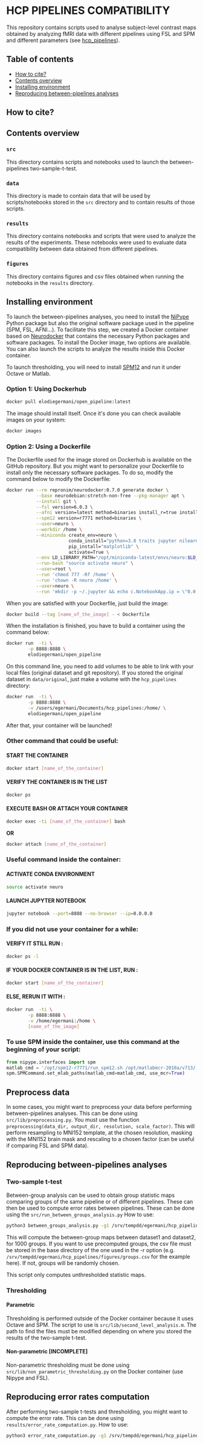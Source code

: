 # HCP PIPELINES COMPATIBILITY

This repository contains scripts used to analyse subject-level contrast maps obtained by analyzing fMRI data with different pipelines using FSL and SPM and different parameters (see [hcp_pipelines](https://gitlab.inria.fr/egermani/hcp_pipelines)). 

## Table of contents
   * [How to cite?](#how-to-cite)
   * [Contents overview](#contents-overview)
   * [Installing environment](#installing-environment)
   * [Reproducing between-pipelines analyses](#reproducing-group-level-analyses)

## How to cite?


## Contents overview

### `src`

This directory contains scripts and notebooks used to launch the between-pipelines two-sample-t-test.  

### `data`

This directory is made to contain data that will be used by scripts/notebooks stored in the `src` directory and to contain results of those scripts. 

### `results`

This directory contains notebooks and scripts that were used to analyze the results of the experiments. These notebooks were used to evaluate data compatibility between data obtained from different pipelines. 

### `figures`

This directory contains figures and csv files obtained when running the notebooks in the `results` directory.

## Installing environment 

To launch the between-pipelines analyses, you need to install the [NiPype](https://nipype.readthedocs.io/en/latest/users/install.html) Python package but also the original software package used in the pipeline (SPM, FSL, AFNI...). To facilitate this step, we created a Docker container based on [Neurodocker](https://github.com/ReproNim/neurodocker) that contains the necessary Python packages and software packages. To install the Docker image, two options are available. You can also launch the scripts to analyze the results inside this Docker container. 

To launch thresholding, you will need to install [SPM12](https://www.fil.ion.ucl.ac.uk/spm/software/spm12/) and run it under Octave or Matlab. 

### Option 1: Using Dockerhub
```bash
docker pull elodiegermani/open_pipeline:latest
```

The image should install itself. Once it's done you can check available images on your system:

```bash
docker images
```

### Option 2: Using a Dockerfile 
The Dockerfile used for the image stored on Dockerhub is available on the GitHub repository. But you might want to personalize your Dockerfile to install only the necessary software packages. To do so, modify the command below to modify the Dockerfile: 

```bash
docker run --rm repronim/neurodocker:0.7.0 generate docker \
           --base neurodebian:stretch-non-free --pkg-manager apt \
           --install git \
           --fsl version=6.0.3 \
           --afni version=latest method=binaries install_r=true install_r_pkgs=true install_python2=true install_python3=true \
           --spm12 version=r7771 method=binaries \
           --user=neuro \
           --workdir /home \
           --miniconda create_env=neuro \
                       conda_install="python=3.8 traits jupyter nilearn graphviz nipype scikit-image" \
                       pip_install="matplotlib" \
                       activate=True \
           --env LD_LIBRARY_PATH="/opt/miniconda-latest/envs/neuro:$LD_LIBRARY_PATH" \
           --run-bash "source activate neuro" \
           --user=root \
           --run 'chmod 777 -Rf /home' \
           --run 'chown -R neuro /home' \
           --user=neuro \
           --run 'mkdir -p ~/.jupyter && echo c.NotebookApp.ip = \"0.0.0.0\" > ~/.jupyter/jupyter_notebook_config.py' > Dockerfile
```

When you are satisfied with your Dockerfile, just build the image:

```bash
docker build --tag [name_of_the_image] - < Dockerfile
```

When the installation is finished, you have to build a container using the command below:

```bash
docker run 	-ti \
		-p 8888:8888 \
		elodiegermani/open_pipeline
```

On this command line, you need to add volumes to be able to link with your local files (original dataset and git repository). If you stored the original dataset in `data/original`, just make a volume with the `hcp_pipelines` directory:

```bash
docker run 	-ti \
		-p 8888:8888 \
		-v /users/egermani/Documents/hcp_pipelines:/home/ \
		elodiegermani/open_pipeline
``` 

After that, your container will be launched! 

### Other command that could be useful: 
#### START THE CONTAINER 

```bash
docker start [name_of_the_container]
```

#### VERIFY THE CONTAINER IS IN THE LIST 

```bash
docker ps
```

#### EXECUTE BASH OR ATTACH YOUR CONTAINER 

```bash
docker exec -ti [name_of_the_container] bash
```

**OR**

```bash
docker attach [name_of_the_container]
```

### Useful command inside the container: 
#### ACTIVATE CONDA ENVIRONMENT

```bash
source activate neuro
```

#### LAUNCH JUPYTER NOTEBOOK

```bash
jupyter notebook --port=8888 --no-browser --ip=0.0.0.0
```

### If you did not use your container for a while: 
#### VERIFY IT STILL RUN : 

```bash
docker ps -l
```

#### IF YOUR DOCKER CONTAINER IS IN THE LIST, RUN :

```bash
docker start [name_of_the_container]
```

#### ELSE, RERUN IT WITH : 

```bash
docker run 	-ti \
		-p 8888:8888 \
		-v /home/egermani:/home \
		[name_of_the_image]
```

### To use SPM inside the container, use this command at the beginning of your script:

```python
from nipype.interfaces import spm
matlab_cmd = '/opt/spm12-r7771/run_spm12.sh /opt/matlabmcr-2010a/v713/ script'
spm.SPMCommand.set_mlab_paths(matlab_cmd=matlab_cmd, use_mcr=True)
```

## Preprocess data 
In some cases, you might want to preprocess your data before performing between-pipelines analyses. 
This can be done using `src/lib/preprocessing.py`. You must use the function `preprocessing(data_dir, output_dir, resolution, scale_factor)`. 
This will perform resampling to MNI152 template, at the chosen resolution, masking with the MNI152 brain mask and rescaling to a chosen factor (can be useful if comparing FSL and SPM data).

## Reproducing between-pipelines analyses 

### Two-sample t-test 
Between-group analysis can be used to obtain group statistic maps comparing groups of the same pipeline or of different pipelines. These can then be used to compute error rates between pipelines. 
These can be done using the `src/run_between_groups_analysis.py`
How to use:
```bash
python3 between_groups_analysis.py -g1 /srv/tempdd/egermani/hcp_pipelines/data/derived/"$dataset1"/original -g2 /srv/tempdd/egermani/hcp_pipelines/data/derived/"$dataset2"/original -S '["100206", ...]' -c '["rh"]' -r /srv/tempdd/egermani/hcp_pipelines/figures/ER_"$dataset1"_VS_"$dataset2" -i 1000
```
This will compute the between-group maps between dataset1 and dataset2, for 1000 groups. If you want to use precomputed groups, the csv file must be stored in the base directory of the one used in the -r option (e.g. `/srv/tempdd/egermani/hcp_pipelines/figures/groups.csv` for the example here). If not, groups will be randomly chosen. 

This script only computes unthresholded statistic maps. 

### Thresholding 
#### Parametric
Thresholding is performed outside of the Docker container because it uses Octave and SPM. The script to use is `src/lib/second_level_analysis.m`. 
The path to find the files must be modified depending on where you stored the results of the two-sample t-test. 

#### Non-parametric [INCOMPLETE]
Non-parametric thresholding must be done using `src/lib/non_parametric_thresholding.py` on the Docker container (use Nipype and FSL).

## Reproducing error rates computation 
After performing two-sample t-tests and thresholding, you might want to compute the error rate. This can be done using `results/error_rate_computation.py`. 
How to use:
```bash
python3 error_rate_computation.py -g1 /srv/tempdd/egermani/hcp_pipelines/data/derived/"$dataset1"/original -g2 /srv/tempdd/egermani/hcp_pipelines/data/derived/"$dataset2"/original -S '["100206", ...]' -c '["rh"]' -r /srv/tempdd/egermani/hcp_pipelines/figures/ER_"$dataset1"_VS_"$dataset2" -i 1000

```
